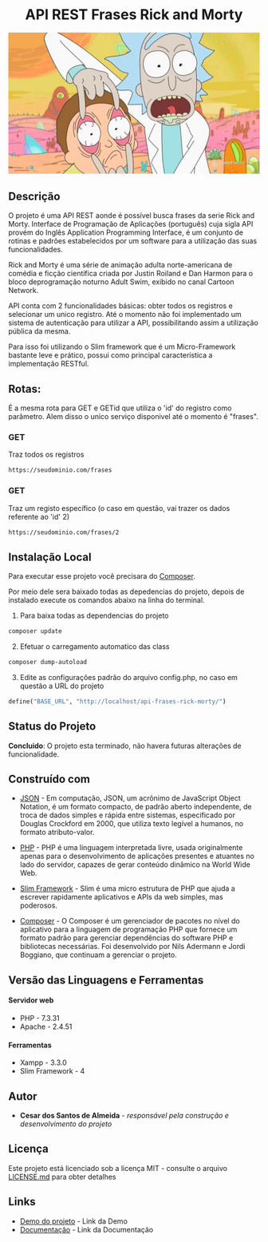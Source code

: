 <h1 align="center"> API REST Frases Rick and Morty </h1>

<p align="center">
    <img src="DOC/banner-api-frases-rick-morty.jpg" alt="imagem-site" width="600" height="auto">
</p>


## Descrição

O projeto é uma API REST aonde  é  possível busca frases da serie Rick and Morty. Interface de Programação de Aplicações (português) cuja sigla API provém do Inglês Application Programming Interface, é um conjunto de rotinas e padrões estabelecidos por um software para a utilização das suas funcionalidades. 

Rick and Morty é uma série de animação adulta norte-americana de comédia e ficção científica criada por Justin Roiland e Dan Harmon para o bloco deprogramação noturno Adult Swim, exibido no canal Cartoon Network.

API conta com 2 funcionalidades básicas: obter todos os registros e selecionar um unico registro. Até o momento não foi implementado um sistema de autenticação para utilizar a API, possibilitando assim a utilização pública da mesma. 

Para isso foi utilizando o Slim framework que  é um Micro-Framework bastante leve e prático, possui como principal característica a implementação RESTful.
 
## Rotas:

É a mesma rota para  GET e GETid que  utiliza o 'id' do registro como parâmetro. Alem disso o unico serviço disponivel até o momento é "frases".

### GET
Traz todos os registros

```bash  
https://seudominio.com/frases
```

### GET
Traz um registo específico (o caso em questão, vai trazer os dados referente ao 'id' 2)

```bash  
https://seudominio.com/frases/2
```


## Instalação Local

Para executar esse projeto você precisara do  [Composer](https://getcomposer.org/).

Por meio dele sera baixado todas as depedencias do projeto, depois de instalado execute os comandos abaixo na linha do terminal.

1) Para baixa todas as dependencias do projeto

```bash  
composer update 
```

2) Efetuar o carregamento automatico das class

```bash  
composer dump-autoload 
```

3) Edite as configurações padrão do arquivo config.php, no caso em questão a URL do projeto

```bash  
define("BASE_URL", "http://localhost/api-frases-rick-morty/") 
```


## Status do Projeto

**Concluido**: O projeto esta terminado, não havera futuras alterações de funcionalidade.


## Construído com

* [JSON](https://www.w3schools.com/js/js_json_intro.asp) - Em computação, JSON, um acrônimo de JavaScript Object Notation, é um formato compacto, de padrão aberto independente, de troca de dados simples e rápida entre sistemas, especificado por Douglas Crockford em 2000, que utiliza texto legível a humanos, no formato atributo-valor.

* [PHP](https://www.php.net/manual/pt_BR/intro-whatis.php) - PHP é uma linguagem interpretada livre, usada originalmente apenas para o desenvolvimento de aplicações presentes e atuantes no lado do servidor, capazes de gerar conteúdo dinâmico na World Wide Web.

* [Slim Framework](https://www.slimframework.com/) - Slim é uma micro estrutura de PHP que ajuda a escrever rapidamente aplicativos e APIs da web simples, mas poderosos.

* [Composer](https://getcomposer.org/) - O Composer é um gerenciador de pacotes no nível do aplicativo para a linguagem de programação PHP que fornece um formato padrão para gerenciar dependências do software PHP e bibliotecas necessárias. Foi desenvolvido por Nils Adermann e Jordi Boggiano, que continuam a gerenciar o projeto. 

## Versão das Linguagens e Ferramentas

#### Servidor web

* PHP - 7.3.31
* Apache - 2.4.51

#### Ferramentas

* Xampp - 3.3.0
* Slim Framework - 4


## Autor

* **Cesar dos Santos de Almeida** - *responsável pela construção e desenvolvimento do projeto*

## Licença

Este projeto está licenciado sob a licença MIT - consulte o arquivo  [LICENSE.md](LICENSE.md) para obter detalhes


## Links

* [Demo do projeto](http://csantosalmeida.rf.gd/api-frases-rick-morty/) - Link da Demo
* [Documentação](https://cesar959.github.io/api-crud/) - Link da Documentação





